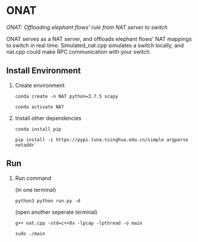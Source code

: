 # ONAT

*ONAT: Offloading elephant flows' rule from NAT server to switch*

ONAT serves as a NAT server, and offloads elephant flows' NAT mappings to switch in real time. Simulated_nat.cpp simulates a switch locally, and nat.cpp could make RPC communication with your switch.

## Install Environment

1. Create environment

    ```
    conda create -n NAT python=3.7.5 scapy
    ```

    ```
    conda activate NAT
    ```

3. Install other dependencies

    ```
    conda install pip
    ```

    ```
    pip install -i https://pypi.tuna.tsinghua.edu.cn/simple argparse netaddr
    ```

## Run

1. Run command

    (in one terminal)
    ```
    python3 python run.py -d
    ```
    (open another seperate terminal)
    ```
    g++ nat.cpp -std=c++0x -lpcap -lpthread -o main
    ```
    
    ```
    sudo ./main

